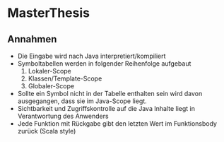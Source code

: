 # MasterThesis


## Annahmen

- Die Eingabe wird nach Java interpretiert/kompiliert 
- Symboltabellen werden in folgender Reihenfolge aufgebaut
  1. Lokaler-Scope
  2. Klassen/Template-Scope
  3. Globaler-Scope
- Sollte ein Symbol nicht in der Tabelle enthalten sein wird davon ausgegangen, dass sie im Java-Scope liegt.   
- Sichtbarkeit und Zugriffskontrolle auf die Java Inhalte liegt in Verantwortung des Anwenders
- Jede Funktion mit Rückgabe gibt den letzten Wert im Funktionsbody zurück (Scala style) 

